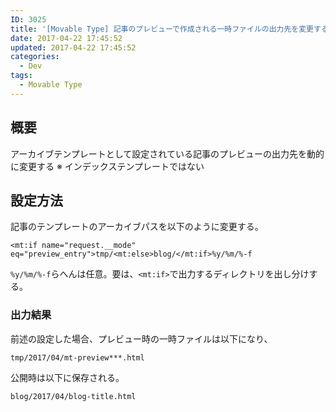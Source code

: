```yaml
---
ID: 3025
title: '[Movable Type] 記事のプレビューで作成される一時ファイルの出力先を変更する方法'
date: 2017-04-22 17:45:52
updated: 2017-04-22 17:45:52
categories:
  - Dev
tags:
  - Movable Type
---
```


## 概要

アーカイブテンプレートとして設定されている記事のプレビューの出力先を動的に変更する
※ インデックステンプレートではない

## 設定方法

記事のテンプレートのアーカイブパスを以下のように変更する。

```
<mt:if name="request.__mode" eq="preview_entry">tmp/<mt:else>blog/</mt:if>%y/%m/%-f
```

`%y/%m/%-f`らへんは任意。要は、`<mt:if>`で出力するディレクトリを出し分けする。

### 出力結果

前述の設定した場合、プレビュー時の一時ファイルは以下になり、

```
tmp/2017/04/mt-preview***.html
```

公開時は以下に保存される。

```
blog/2017/04/blog-title.html
```
